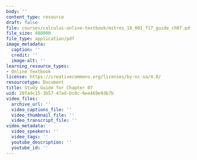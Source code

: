 ```yaml
---
body: ''
content_type: resource
draft: false
file: courses/calculus-online-textbook/mitres_18_001_f17_guide_ch07.pdf
file_size: 488000
file_type: application/pdf
image_metadata:
  caption: ''
  credit: ''
  image-alt: ''
learning_resource_types:
- Online Textbook
license: https://creativecommons.org/licenses/by-nc-sa/4.0/
resourcetype: Document
title: Study Guide for Chapter 07
uid: 28fadc15-3b57-47ad-bc6c-6ee469e93b7b
video_files:
  archive_url: ''
  video_captions_file: ''
  video_thumbnail_file: ''
  video_transcript_file: ''
video_metadata:
  video_speakers: ''
  video_tags: ''
  youtube_description: ''
  youtube_id: ''
---
```

